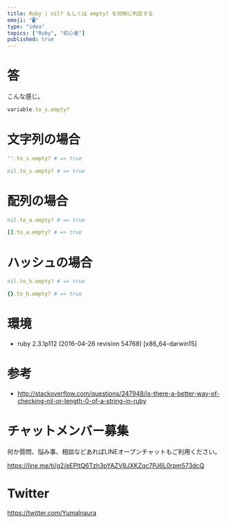 ```yaml
---
title: Ruby | nil? もしくは empty? を同時に判定する
emoji: "🖥"
type: "idea"
topics: ["Ruby", "初心者"]
published: true
---
```


# 答

こんな感じ。

```rb
variable.to_s.empty?
```

# 文字列の場合

```rb
''.to_s.empty? # => true

nil.to_s.empty? # => true
```

# 配列の場合

```rb
nil.to_a.empty? # => true

[].to_a.empty? # => true
```

# ハッシュの場合

```rb
nil.to_h.empty? # => true

{}.to_h.empty? # => true
```


# 環境

- ruby 2.3.1p112 (2016-04-26 revision 54768) [x86_64-darwin15]


# 参考

- http://stackoverflow.com/questions/247948/is-there-a-better-way-of-checking-nil-or-length-0-of-a-string-in-ruby








<!-- Update From Qiita API -->

# チャットメンバー募集


何か質問、悩み事、相談などあればLINEオープンチャットもご利用ください。

https://line.me/ti/g2/eEPltQ6Tzh3pYAZV8JXKZqc7PJ6L0rpm573dcQ





# Twitter


https://twitter.com/YumaInaura


<!-- Update From Qiita API -->


